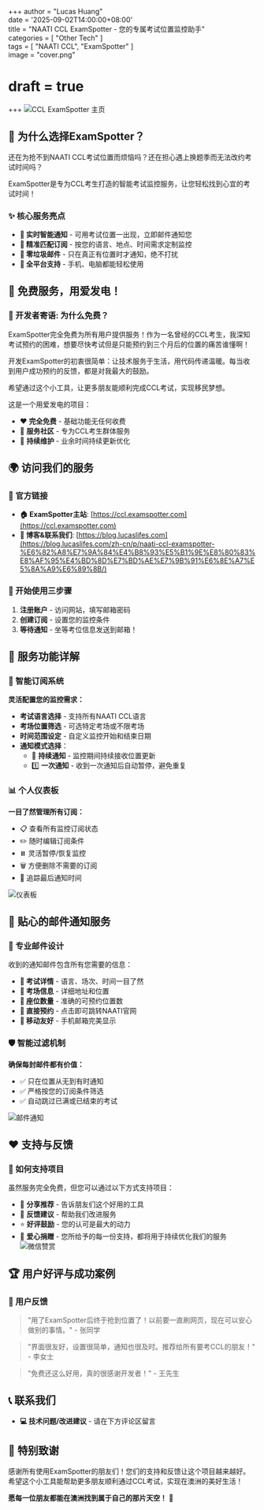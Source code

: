 +++ 
author = "Lucas Huang"  
date = '2025-09-02T14:00:00+08:00'  
title = "NAATI CCL ExamSpotter - 您的专属考试位置监控助手"  
categories = [
    "Other Tech"
]  
tags = [
    "NAATI CCL",
    "ExamSpotter"
]  
image = "cover.png"  
# draft = true  
+++
![CCL ExamSpotter 主页](homepage-cn.png)

## 🌟 为什么选择ExamSpotter？

还在为抢不到NAATI CCL考试位置而烦恼吗？还在担心遇上换题季而无法改约考试时间吗？

ExamSpotter是专为CCL考生打造的智能考试监控服务，让您轻松找到心宜的考试时间！

### ✨ 核心服务亮点

- **🔔 实时智能通知** - 可用考试位置一出现，立即邮件通知您
- **🎯 精准匹配订阅** - 按您的语言、地点、时间需求定制监控  
- **🚫 零垃圾邮件** - 只在真正有位置时才通知，绝不打扰
- **📱 全平台支持** - 手机、电脑都能轻松使用


## 🎉 免费服务，用爱发电！

### 💖 开发者寄语: 为什么免费？

ExamSpotter完全免费为所有用户提供服务！作为一名曾经的CCL考生，我深知考试预约的困难，想要尽快考试但是只能预约到三个月后的位置的痛苦谁懂啊！

开发ExamSpotter的初衷很简单：让技术服务于生活，用代码传递温暖。每当收到用户成功预约的反馈，都是对我最大的鼓励。

希望通过这个小工具，让更多朋友能顺利完成CCL考试，实现移民梦想。

这是一个用爱发电的项目：
- ❤️ **完全免费** - 基础功能无任何收费
- 🤝 **服务社区** - 专为CCL考生群体服务
- 🔧 **持续维护** - 业余时间持续更新优化


## 🌍 访问我们的服务

### 🔗 官方链接

- **🏠 ExamSpotter主站**: [https://ccl.examspotter.com](https://ccl.examspotter.com)
- **📝 博客&联系我们**: [https://blog.lucaslifes.com](https://blog.lucaslifes.com/zh-cn/p/naati-ccl-examspotter-%E6%82%A8%E7%9A%84%E4%B8%93%E5%B1%9E%E8%80%83%E8%AF%95%E4%BD%8D%E7%BD%AE%E7%9B%91%E6%8E%A7%E5%8A%A9%E6%89%8B/)

### 🎯 开始使用三步骤

1. **注册账户** - 访问网站，填写邮箱密码
2. **创建订阅** - 设置您的监控条件
3. **等待通知** - 坐等考位信息发送到邮箱！

## 🚀 服务功能详解
### 🎯 智能订阅系统

**灵活配置您的监控需求：**
- **考试语言选择** - 支持所有NAATI CCL语言
- **考场位置筛选** - 可选特定考场或不限考场
- **时间范围设定** - 自定义监控开始和结束日期
- **通知模式选择**：
  - 🔄 **持续通知** - 监控期间持续接收位置更新
  - 1️⃣ **一次通知** - 收到一次通知后自动暂停，避免重复

### 📊 个人仪表板

**一目了然管理所有订阅：**
- 📋 查看所有监控订阅状态
- ✏️ 随时编辑订阅条件
- ⏸️ 灵活暂停/恢复监控
- 🗑️ 方便删除不需要的订阅
- 📅 追踪最后通知时间

![仪表板](dashboard-cn.png)

## 📧 贴心的邮件通知服务

### 💌 专业邮件设计

收到的通知邮件包含所有您需要的信息：
- **🎯 考试详情** - 语言、场次、时间一目了然
- **📍 考场信息** - 详细地址和位置
- **💺 座位数量** - 准确的可预约位置数
- **🔗 直接预约** - 点击即可跳转NAATI官网
- **📱 移动友好** - 手机邮箱完美显示

### 🛡️ 智能过滤机制

**确保每封邮件都有价值：**
- ✅ 只在位置从无到有时通知
- ✅ 严格按您的订阅条件筛选
- ✅ 自动跳过已满或已结束的考试

![邮件通知](notification-email.png)

## ❤️ 支持与反馈

### 🤝 如何支持项目

虽然服务完全免费，但您可以通过以下方式支持项目：
- 📢 **分享推荐** - 告诉朋友们这个好用的工具
- 💌 **反馈建议** - 帮助我们改进服务
- ⭐ **好评鼓励** - 您的认可是最大的动力
- 🔄 **爱心捐赠** - 您所给予的每一份支持，都将用于持续优化我们的服务
  ![微信赞赏](wx-donate.png)


## 🏆 用户好评与成功案例
### 💬 用户反馈

> "用了ExamSpotter后终于抢到位置了！以前要一直刷网页，现在可以安心做别的事情。" - 张同学

> "界面很友好，设置很简单，通知也很及时。推荐给所有要考CCL的朋友！" - 李女士

> "免费还这么好用，真的很感谢开发者！" - 王先生


## 📞 联系我们

- **💻 技术问题/改进建议** - 请在下方评论区留言

## 🎊 特别致谢

感谢所有使用ExamSpotter的朋友们！您们的支持和反馈让这个项目越来越好。希望这个小工具能帮助更多朋友顺利通过CCL考试，实现在澳洲的美好生活！


**愿每一位朋友都能在澳洲找到属于自己的那片天空！** 🌅
